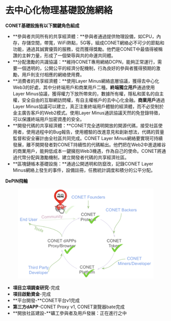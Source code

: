 # 去中心化物理基礎設施網絡

**CONET基礎設施有以下關鍵角色組成**

* **參與者共同所有的共享經濟體：**參與者通過提供物理設備，如CPU，內存，存儲空間，帶寬，WiFi熱點，5G等，組成CONET網絡必不可少的節點和功能，通過其誠實優質的服務，從而獲得獎勵。他們是CONET中最值得被稱讚的主幹力量，形成了一個榮辱與共的命運共同體。
* **分配激勵的共識協議：**維持CONET專用網絡DCPN，能夠正常運行，需要一個透明的，公開公平的經濟分配機制，行為良好的參與者獲得預期的激勵，用戶則支付相應的網絡使用費。
* **消費者的共享經濟體：**使用Layer Minus網絡底層協議，獲得去中心化Web3的好處，其中分終端用戶和商業用戶二種。**終端獨立用戶**通過使用Layer Minus協議，獲得權力下放所帶來的，數據所有權，隱私和匿名的自主權，安全自由的互聯網訪問權，有自主權帳戶的去中心化金融。**商業用戶**通過Layer Minus協議可以建立，真正注重終端用戶體驗的經濟體，而不必受制於金主廣告客戶的Web2模式。使用Layer Minus通訊協議天然的免登錄特徵，可以保護終端用戶加密資產的安全。
* **開發代碼的共享經濟體：**CONET完全透明開放的開源代碼，接受社區使用者，使用過程中的Bug報告，使用體驗的改進意見和創新想法，代碼的質量監督和安全審計由全社區共同完成。CONET Layer Minus網絡要實現可持續發展，離不開開發者對CONET持續性的代碼輸出。他們把在Web2中進退維谷的商業用戶，能夠低成本一鍵擁抱Web3機遇，作為自己的使命。CONET將通過代幣分配與激勵機制，建立開發者代碼的共享經濟社區。
* **區塊鏈帳本基礎設施：**通過公開透明和防竄改，記錄CONET Layer Minus網絡上發生的事件，設備註冊，任務統計調度和積分的公平分配。

**DePIN飛輪**

<figure><img src="../../.gitbook/assets/image (29).png" alt=""><figcaption></figcaption></figure>

* **項目立項調查研究**-完成
* **項目啟動資金**-完成
* **平台開發-**CONET平台v1完成
* **第三方dAPP**-CONET Proxy v1, CONET瀏覽器bate完成
* **開放社區建設-**礦工參與者及用戶發展：正在進行之中
